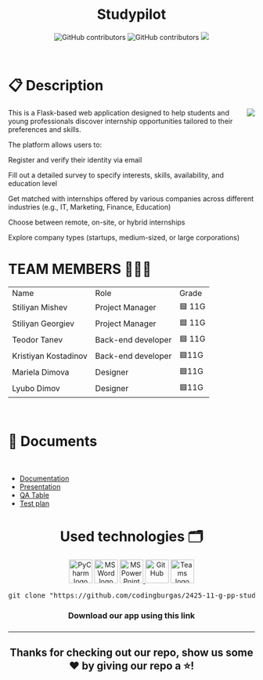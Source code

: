 <h1 align="center">Studypilot </h1>
<p align = "center">
<img alt="GitHub contributors" src="https://img.shields.io/github/contributors/codingburgas/2425-11-g-pp-student-practices-assignment-team11?style=flat-square">
<img alt="GitHub contributors" src="https://img.shields.io/github/repo-size/codingburgas/2425-11-g-pp-student-practices-assignment-team11?style=flat-square">
<img src="https://img.shields.io/github/languages/count/codingburgas/2425-11-g-pp-student-practices-assignment-team11?style=flat-square">
</p><br>
 
<h1 align="left">📋 Description </h1>
<img align="right" src="./game/images/logo.png">
<p align="left">This is a Flask-based web application designed to help students and young professionals discover internship opportunities tailored to their preferences and skills.

The platform allows users to:

Register and verify their identity via email

Fill out a detailed survey to specify interests, skills, availability, and education level

Get matched with internships offered by various companies across different industries (e.g., IT, Marketing, Finance, Education)

Choose between remote, on-site, or hybrid internships

Explore company types (startups, medium-sized, or large corporations)</p>
 
<h1 align="left">TEAM MEMBERS 👨🏻‍💻</h1>
<table >
<tr>
<td>Name</td>
<td>Role</td>
<td>Grade</td>
</tr>
<tr>
<td>Stiliyan Mishev</td>
<td>Project Manager</td>
<td>🟦 11G</td>
</tr>
<tr>
<td>Stiliyan Georgiev</td>
<td>Project Manager</td>
<td>🟦 11G</td>
</tr>
<tr>
<td>Teodor Tanev</td>
<td>Back-end developer</td>
<td>🟦 11G</td>
</tr>
<tr>
<td>Kristiyan Kostadinov</td>
<td>Back-end developer</td>
<td>🟦11G</td>
</tr>
<tr>
<td>Mariela Dimova</td>
<td>Designer</td>
<td>🟦11G</td>
</tr>
<tr>
<td>Lyubo Dimov</td></td>
<td>Designer</td>
<td>🟦11G</td>
</tr>
</table><br>
 
<h1 align="left">📃 Documents</h1><br>
<ul align="left" >
<li><a href="https://codingburgas-my.sharepoint.com/:w:/g/personal/dhnoneva22_codingburgas_bg/EZJRnu26mZ5LoxX7GJjfS9YB1BK8uydH1JXD5eyg4VBo2A?e=csjw0j">Documentation</a></li>
<li><a href="https://codingburgas-my.sharepoint.com/:p:/g/personal/dhnoneva22_codingburgas_bg/EfA3q-Ddc4tNoLweKRmC1iQBECIOqJZStSbBoIR4jxY5xw?e=E0vgIQ">Presentation</a></li>
<li><a href="https://codingburgas-my.sharepoint.com/:x:/g/personal/dhnoneva22_codingburgas_bg/Ea1qthjGaGhIpqQ1dznEQ6sB0v6BbABtLahBSBz2VEQiuA?e=zvd6yx">QA Table</a></li>    
<li><a href="https://codingburgas-my.sharepoint.com/:w:/g/personal/dhnoneva22_codingburgas_bg/EYB9qNf9FXxBtVt5bBd8pp8BxT9OOprVfn3NchKvZPU3pw?e=MUFeZC">Test plan</a></li>  
</ul>
 
 
<h1 align="center">Used technologies 🗂</h1>
<p align="center">
<a href="[https://code.visualstudio.com/](https://www.jetbrains.com/pycharm/)"><img src="https://upload.wikimedia.org/wikipedia/commons/thumb/1/1d/PyCharm_Icon.svg/2048px-PyCharm_Icon.svg.png" alt="PyCharm logo" width=48px/></a>
<a href="https://www.microsoft.com/en-ww/microsoft-365/word"><img src="https://img.icons8.com/fluency/48/000000/microsoft-word-2019.png" alt="MS Word logo" width=48px /></a>
<a href="https://www.microsoft.com/en-us/microsoft-365/powerpoint"><img src="https://img.icons8.com/fluency/48/000000/microsoft-powerpoint-2019.png" alt="MS PowerPoint logo" width=48px />
<a href="https://git-scm.com/"><img src="https://cdn-icons-png.flaticon.com/512/25/25231.png" alt="GitHub" heigh=48px width=48px/></a>
<a href="https://teams.microsoft.com/_?culture=en-us&country=us#/conversations/19:b01cf915e57b430ea93ab780c4f6b6dc@thread.v2?ctx=chat"><img src="https://upload.wikimedia.org/wikipedia/commons/thumb/c/c9/Microsoft_Office_Teams_%282018%E2%80%93present%29.svg/2203px-Microsoft_Office_Teams_%282018%E2%80%93present%29.svg.png" alt="Teams logo" width=48px/></a><br>

 
 
   
<pre align="center">git clone "https://github.com/codingburgas/2425-11-g-pp-student-practices-assignment-team11"</pre>
<h3 align="center"> Download our app using this link<h3>
<hr>
<h2 align="center">Thanks for checking out our repo, show us some ❤️ by giving our repo a ⭐️!</h2>

